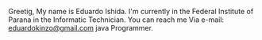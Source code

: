 

Greetig, My name is Eduardo Ishida.
I'm currently in the Federal Institute of Parana in the Informatic Technician.
You can reach me Via e-mail: eduardokinzo@gmail.com
java Programmer.
